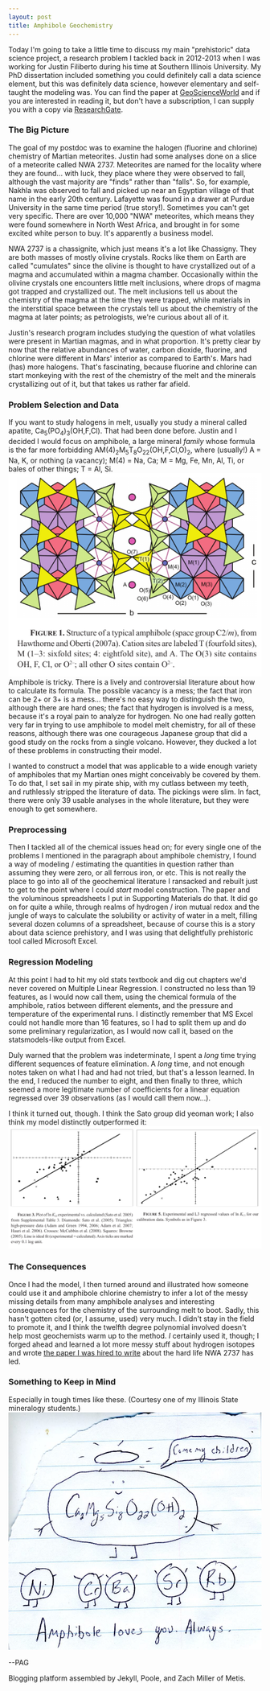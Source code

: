 ```yaml
---
layout: post
title: Amphibole Geochemistry
---
```


Today I'm going to take a little time to discuss my main "prehistoric" data science project, a research problem I tackled back in 2012-2013 when I was working for Justin Filiberto during his time at Southern Illinois University. My PhD dissertation included something you could definitely call a data science element, but this was definitely data science, however elementary and self-taught the modeling was. You can find the paper at <a href="https://pubs.geoscienceworld.org/msa/ammin/article-abstract/99/4/852/46166/Quantitative-models-linking-igneous-amphibole">GeoScienceWorld</a> and if you are interested in reading it, but don't have a subscription, I can supply you with a copy via <a href="https://www.researchgate.net/publication/279015043_MELT-FLUID_INCLUSIONS_AND_VOLCANIC_PROCESSES_Quantitative_models_linking_igneous_amphibole_composition_with_magma_Cl_and_OH_content">ResearchGate</a>.

### The Big Picture

The goal of my postdoc was to examine the halogen (fluorine and chlorine) chemistry of Martian meteorites. Justin had some analyses done on a slice of a meteorite called NWA 2737. Meteorites are named for the locality where they are found... with luck, they place where they were observed to fall, although the vast majority are "finds" rather than "falls". So, for example, Nakhla was observed to fall and picked up near an Egyptian village of that name in the early 20th century. Lafayette was found in a drawer at Purdue University in the same time period (true story!). Sometimes you can't get very specific. There are over 10,000 "NWA" meteorites, which means they were found somewhere in North West Africa, and brought in for some excited white person to buy. It's apparently a business model.

NWA 2737 is a chassignite, which just means it's a lot like Chassigny. They are both masses of mostly olivine crystals. Rocks like them on Earth are called "cumulates" since the olivine is thought to have crystallized out of a magma and accumulated within a magma chamber. Occasionally within the olivine crystals one encounters little melt inclusions, where drops of magma got trapped and crystallized out. The melt inclusions tell us about the chemistry of the magma at the time they were trapped, while materials in the interstitial space between the crystals tell us about the chemistry of the magma at later points; as petrologists, we're curious about all of it.

Justin's research program includes studying the question of what volatiles were present in Martian magmas, and in what proportion. It's pretty clear by now that the relative abundances of water, carbon dioxide, fluorine, and chlorine were different in Mars' interior as compared to Earth's. Mars had (has) more halogens. That's fascinating, because fluorine and chlorine can start monkeying with the rest of the chemistry of the melt and the minerals crystallizing out of it, but that takes us rather far afield.

### Problem Selection and Data

If you want to study halogens in melt, usually you study a mineral called apatite, Ca<sub>5</sub>(PO<sub>4</sub>)<sub>3</sub>(OH,F,Cl). That had been done before. Justin and I decided I would focus on amphibole, a large mineral *family* whose formula is the far more forbidding AM(4)<sub>2</sub>M<sub>5</sub>T<sub>8</sub>O<sub>22</sub>(OH,F,Cl,O)<sub>2</sub>, where (usually!) A = Na, K, or nothing (a vacancy); M(4) = Na, Ca; M = Mg, Fe, Mn, Al, Ti, or bales of other things; T = Al, Si. ![amphibole](../images/amphibole.png) Amphibole is tricky. There is a lively and controversial literature about how to calculate its formula. The possible vacancy is a mess; the fact that iron can be 2+ or 3+ is a mess... there's no easy way to distinguish the two, although there are hard ones; the fact that hydrogen is involved is a mess, because it's a royal pain to analyze for hydrogen. No one had really gotten very far in trying to use amphibole to model melt chemistry, for all of these reasons, although there was one courageous Japanese group that did a good study on the rocks from a single volcano. However, they ducked a lot of these problems in constructing their model.

I wanted to construct a model that was applicable to a wide enough variety of amphiboles that my Martian ones might conceivably be covered by them. To do that, I set sail in my pirate ship, with my cutlass between my teeth, and ruthlessly stripped the literature of data. The pickings were slim. In fact, there were only 39 usable analyses in the whole literature, but they were enough to get somewhere.

### Preprocessing

Then I tackled all of the chemical issues head on; for every single one of the problems I mentioned in the paragraph about amphibole chemistry, I found a way of modeling / estimating the quantities in question rather than assuming they were zero, or all ferrous iron, or etc. This is not really the place to go into all of the geochemical literature I ransacked and rebuilt just to get to the point where I could *start* model construction. The paper and the voluminous spreadsheets I put in Supporting Materials do that. It did go on for quite a while, through realms of hydrogen / iron mutual redox and the jungle of ways to calculate the solubility or activity of water in a melt, filling several dozen columns of a spreadsheet, because of course this is a story about data science prehistory, and I was using that delightfully prehistoric tool called Microsoft Excel.

### Regression Modeling

At this point I had to hit my old stats textbook and dig out chapters we'd never covered on Multiple Linear Regression. I constructed no less than 19 features, as I would now call them, using the chemical formula of the amphibole, ratios between different elements, and the pressure and temperature of the experimental runs. I distinctly remember that MS Excel could not handle more than 16 features, so I had to split them up and do some preliminary regularization, as I would now call it, based on the statsmodels-like output from Excel.

Duly warned that the problem was indeterminate, I spent a *long* time trying different sequences of feature elimination. A *long* time, and not enough notes taken on what I had and had not tried, but that's a lesson learned. In the end, I reduced the number to eight, and then finally to three, which seemed a more legitimate number of coefficients for a linear equation regressed over 39 observations (as I would call them now...).

I think it turned out, though. I think the Sato group did yeoman work; I also think my model distinctly outperformed it:
![fits to data](../images/fits.png)

### The Consequences

Once I had the model, I then turned around and illustrated how someone could use it and amphibole chlorine chemistry to infer a lot of the messy missing details from many amphibole analyses and interesting consequences for the chemistry of the surrounding melt to boot. Sadly, this hasn't gotten cited (or, I assume, used) very much. I didn't stay in the field to promote it, and I think the twelfth degree polynomial involved doesn't help most geochemists warm up to the method. *I* certainly used it, though; I forged ahead and learned a lot more messy stuff about hydrogen isotopes and wrote <a href="https://onlinelibrary.wiley.com/doi/full/10.1111/maps.12430">the paper I was hired to write</a> about the hard life NWA 2737 has led.

### Something to Keep in Mind

Especially in tough times like these. (Courtesy one of my Illinois State mineralogy students.)
![amphibole cartoon](../images/amphibole-loves-you.jpg)

--PAG

Blogging platform assembled by Jekyll, Poole, and Zach Miller of Metis.
